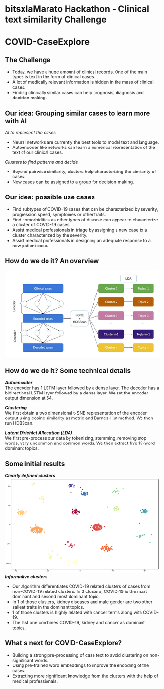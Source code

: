 # bitsxlaMarato Hackathon - Clinical text similarity Challenge
# COVID-CaseExplore

## The Challenge

- Today, we have a huge amount of clinical records. One of the main types is text in the form of clinical cases.
- A lot of medically relevant information is hidden in the mass of clinical cases.
- Finding clinically similar cases can help prognosis, diagnosis and decision making.

## Our idea: Grouping similar cases to learn more with AI

*AI to represent the cases*
- Neural networks are currently the best tools to model text and language.
- Autoencoder like networks can learn a numerical representation of the text of our clinical cases.

*Clusters to find patterns and decide*
- Beyond pairwise similarity, clusters help characterizing the similarity of cases.
- New cases can be assigned to a group for decision-making.

## Our idea: possible use cases

- Find subtypes of COVID-19 cases that can be characterized by severity, progression speed, symptomes or other traits.
- Find comorbidities as other types of disease can appear to characterize a cluster of COVID-19 cases.
- Assist medical professionals in triage by assigning a new case to a cluster characterized by the severity.
- Assist medical professionals in designing an adequate response to a new patient case.

## How do we do it? An overview
![](overview_model.jpg)

## How do we do it? Some technical details

***Autoencoder***  
The encoder has 1 LSTM layer followed by a dense layer. The decoder has a bidirectional LSTM layer followed by a dense layer. We set the encoder output dimension at 64.

***Clustering***  
We first obtain a two dimensional t-SNE representation of the encoder output using cosine similarity as metric and Barnes-Hut method. We then run HDBScan.

***Latent Dirichlet Allocation (LDA)***  
We first pre-process our data by tokenizing, stemming, removing stop words, very uncommon and common words. We then extract five 15-word dominant topics.

## Some initial results

***Clearly defined clusters***  
![](clusters.png)
***Informative clusters***  
- Our algorithm differentiates COVID-19 related clusters of cases from non-COVID-19 related clusters.  In 3 clusters, COVID-19  is the most dominant and second most dominant topic.
- In 1 of those clusters, kidney diseases and male gender are two other salient traits in the dominant topics.
- 1 of those clusters is highly related with cancer terms along with COVID-19.
- The last one combines COVID-19, kidney and cancer as dominant topics.


## What's next for COVID-CaseExplore?
- Building a strong pre-processing of case text to avoid clustering on non-significant words.
- Using pre-trained word embeddings to improve the encoding of the cases.
- Extracting more significant knowledge from the clusters with the help of medical professionals.




